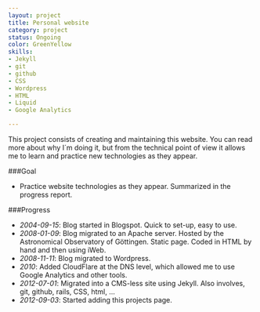 ```yaml
---
layout: project
title: Personal website
category: project
status: Ongoing
color: GreenYellow 
skills:
- Jekyll
- git
- github
- CSS
- Wordpress 
- HTML
- Liquid
- Google Analytics

---
```


This project consists of creating and maintaining this website. You can
read more about why I´m doing it, but from the technical point of view
it allows me to learn and practice new technologies as they appear.

###Goal


* Practice website technologies as they appear. Summarized in the
  progress report.


###Progress

* *2004-09-15*:  Blog started in Blogspot. Quick to set-up, easy to use.
* *2008-01-09*:  Blog migrated to an Apache server. Hosted by the
  Astronomical Observatory of Göttingen. Static
  page. Coded in HTML by hand and then using iWeb.
* *2008-11-11*:  Blog migrated to Wordpress.
* *2010*:  Added CloudFlare at the DNS level, which allowed me to
  use Google Analytics and other tools.
* *2012-07-01*:  Migrated into a CMS-less site using Jekyll. Also involves, git, github,
  rails, CSS, html, ...
* *2012-09-03*:  Started adding this projects page.
